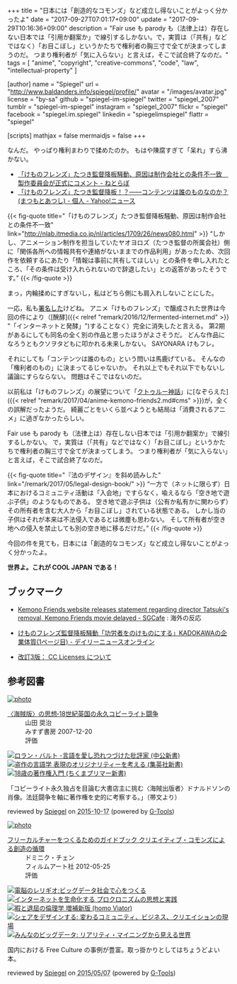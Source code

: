 +++
title = "日本には「創造的なコモンズ」など成立し得ないことがよっく分かったよ"
date =  "2017-09-27T07:01:17+09:00"
update = "2017-09-29T10:16:36+09:00"
description = "Fair use も parody も（法律上は）存在しない日本では「引用か翻案か」で線引するしかない。で，実質は（「共有」などではなく）「お目こぼし」というかたちで権利者の胸三寸で全てが決まってしまうのだ。 つまり権利者が「気に入らない」と言えば，そこで試合終了なのだ。"
tags        = [ "anime", "copyright", "creative-commons", "code", "law", "intellectual-property" ]

[author]
  name      = "Spiegel"
  url       = "http://www.baldanders.info/spiegel/profile/"
  avatar    = "/images/avatar.jpg"
  license   = "by-sa"
  github    = "spiegel-im-spiegel"
  twitter   = "spiegel_2007"
  tumblr    = "spiegel-im-spiegel"
  instagram = "spiegel_2007"
  flickr    = "spiegel"
  facebook  = "spiegel.im.spiegel"
  linkedin  = "spiegelimspiegel"
  flattr    = "spiegel"

[scripts]
  mathjax = false
  mermaidjs = false
+++

なんだ。
やっぱり権利まわりで揉めたのか。
もはや陳腐すぎて「呆れ」すら沸かない。

- [「けものフレンズ」たつき監督降板騒動、原因は制作会社との条件不一致　製作委員会が正式にコメント - ねとらぼ](http://nlab.itmedia.co.jp/nl/articles/1709/26/news080.html)
- [「けものフレンズ」たつき監督降板！？――コンテンツは誰のものなのか？(まつもとあつし) - 個人 - Yahoo!ニュース](https://news.yahoo.co.jp/byline/matsumotoatsushi/20170926-00076202/)

{{< fig-quote title="「けものフレンズ」たつき監督降板騒動、原因は制作会社との条件不一致" link="http://nlab.itmedia.co.jp/nl/articles/1709/26/news080.html" >}}
<q>しかし、アニメーション制作を担当していたヤオヨロズ（たつき監督の所属会社）側に「関係各所への情報共有や連絡がないままでの作品利用」があったため、次回作を依頼するにあたり「情報は事前に共有してほしい」との条件を申し入れたところ、「その条件は受け入れられないので辞退したい」との返答があったそうです。</q>
{{< /fig-quote >}}

まっ，内輪揉めにすぎないし，私はどちら側にも肩入れしないことにした。

一応，私も[署名した](https://www.change.org/p/%E3%81%91%E3%82%82%E3%81%AE%E3%83%95%E3%83%AC%E3%83%B3%E3%82%BA%E8%A6%96%E8%81%B4%E8%80%85%E3%81%AE%E3%81%BF%E3%82%93%E3%81%AA%E3%81%B8%E3%81%9F%E3%81%A4%E3%81%8D%E7%9B%A3%E7%9D%A3%E8%BE%9E%E3%82%81%E3%81%AA%E3%81%84%E3%81%A7 "キャンペーン · けものフレンズ視聴者のみんなへたつき監督辞めないで！ · Change.org")けどね。
アニメ「けものフレンズ」で醸成された世界は今回の件により（[醗酵]({{< relref "remark/2016/12/fermented-internet.md" >}} "「インターネットと発酵」")することなく）完全に消失したと言える。
第2期があるにしても同名の全く別の作品と思ったほうがよさそうだ。
どんな作品になろうともクソヲタどもに叩かれる未来しかない。
SAYONARA けもフレ。

それにしても「コンテンツは誰のもの」という問いは馬鹿げている。
そんなの「権利者のもの」に決まってるじゃないか。
それ以上でもそれ以下でもないし議論にすらならない。
問題はそこではないのだ。

以前私は「けものフレンズ」の展望について「[クトゥルー神話]」に[なぞらえた]({{< relref "remark/2017/04/anime-kemono-friends2.md#cms" >}})が，全くの誤解だったようだ。
綺麗ごとをいくら並べようとも結局は「消費されるアニメ」に過ぎなかったらしい。

Fair use も parody も（法律上は）存在しない日本では「引用か翻案か」で線引するしかない。
で，実質は（「共有」などではなく）「お目こぼし」というかたちで権利者の胸三寸で全てが決まってしまう。
つまり権利者が「気に入らない」と言えば，そこで試合終了なのだ。

{{< fig-quote title="『法のデザイン』を斜め読みした" link="/remark/2017/05/legal-design-book/" >}}
<q>一方で（ネットに限らず）日本におけるコミュニティ活動は「入会地」ですらなく，喩えるなら「空き地で遊ぶ子供」のようなものである。
空き地で遊ぶ子供は（公有か私有かに関わらず）その所有者を含む大人から「お目こぼし」されている状態である。
しかし当の子供はそれが本来は不法侵入であるとは微塵も思わない。
そして所有者が空き地への侵入を禁止しても別の空き地に移るだけだ。</q>
{{< /fig-quote >}}

今回の件を見ても，日本には「創造的なコモンズ」など成立し得ないことがよっく分かったよ。

**世界よ。これが COOL JAPAN である！**

## ブックマーク

- [Kemono Friends website releases statement regarding director Tatsuki's removal, Kemono Friends movie delayed - SGCafe](http://sgcafe.com/2017/09/kemono-friends-website-releases-statement-regarding-director-tatsukis-removal-kemono-friends-movie-delayed/) : 海外の反応
- [けものフレンズ監督降板騒動「功労者をのけものにする」KADOKAWAの企業体質(1ページ目) - デイリーニュースオンライン](http://dailynewsonline.jp/article/1359354/)

- [改訂3版： CC Licenses について](/cc-licenses/)

[クトゥルー神話]: https://ja.wikipedia.org/wiki/%E3%82%AF%E3%83%88%E3%82%A5%E3%83%AB%E3%83%95%E7%A5%9E%E8%A9%B1 "クトゥルフ神話 - Wikipedia"

## 参考図書

<div class="hreview" ><a class="item url" href="http://www.amazon.co.jp/exec/obidos/ASIN/4622073455/baldandersinf-22/"><img src="http://ecx.images-amazon.com/images/I/41WpTRWCAvL._SL160_.jpg" alt="photo" class="photo"  /></a><dl ><dt class="fn"><a class="item url" href="http://www.amazon.co.jp/exec/obidos/ASIN/4622073455/baldandersinf-22/">〈海賊版〉の思想‐18世紀英国の永久コピーライト闘争</a></dt><dd>山田 奨治 </dd><dd>みすず書房 2007-12-20</dd><dd>評価<abbr class="rating" title="5"><img src="http://g-images.amazon.com/images/G/01/detail/stars-5-0.gif" alt="" /></abbr> </dd></dl><p class="similar"><a href="http://www.amazon.co.jp/exec/obidos/ASIN/4121023390/baldandersinf-22/" target="_top"><img src="http://images.amazon.com/images/P/4121023390.09._SCTHUMBZZZ_.jpg"  alt="ロラン・バルト -言語を愛し恐れつづけた批評家 (中公新書)"  /></a> <a href="http://www.amazon.co.jp/exec/obidos/ASIN/4087207846/baldandersinf-22/" target="_top"><img src="http://images.amazon.com/images/P/4087207846.09._SCTHUMBZZZ_.jpg"  alt="盗作の言語学 表現のオリジナリティーを考える (集英社新書)"  /></a> <a href="http://www.amazon.co.jp/exec/obidos/ASIN/4480689281/baldandersinf-22/" target="_top"><img src="http://images.amazon.com/images/P/4480689281.09._SCTHUMBZZZ_.jpg"  alt="18歳の著作権入門 (ちくまプリマー新書)"  /></a> </p>
<p class="description">「コピーライト永久独占を目論む大書店主に挑む〈海賊出版者〉ドナルドソンの肖像。法廷闘争を軸に著作権を史的に考察する。」（帯文より）</p>
<p class="gtools" >reviewed by <a href='#maker' class='reviewer'>Spiegel</a> on <abbr class="dtreviewed" title="2015-10-17">2015-10-17</abbr> (powered by <a href="http://www.goodpic.com/mt/aws/index.html" >G-Tools</a>)</p>
</div>

<div class="hreview" ><a class="item url" href="http://www.amazon.co.jp/exec/obidos/ASIN/4845911744/baldandersinf-22/"><img src="http://ecx.images-amazon.com/images/I/51pDWTdSdlL._SL160_.jpg" alt="photo" class="photo"  /></a><dl ><dt class="fn"><a class="item url" href="http://www.amazon.co.jp/exec/obidos/ASIN/4845911744/baldandersinf-22/">フリーカルチャーをつくるためのガイドブック  クリエイティブ・コモンズによる創造の循環</a></dt><dd>ドミニク・チェン </dd><dd>フィルムアート社 2012-05-25</dd><dd>評価<abbr class="rating" title="4"><img src="http://g-images.amazon.com/images/G/01/detail/stars-4-0.gif" alt="" /></abbr> </dd></dl><p class="similar"><a href="http://www.amazon.co.jp/exec/obidos/ASIN/4757103581/baldandersinf-22/" target="_top"><img src="http://images.amazon.com/images/P/4757103581.09._SCTHUMBZZZ_.jpg"  alt="電脳のレリギオ:ビッグデータ社会で心をつくる"  /></a> <a href="http://www.amazon.co.jp/exec/obidos/ASIN/4791767160/baldandersinf-22/" target="_top"><img src="http://images.amazon.com/images/P/4791767160.09._SCTHUMBZZZ_.jpg"  alt="インターネットを生命化する プロクロニズムの思想と実践"  /></a> <a href="http://www.amazon.co.jp/exec/obidos/ASIN/4778314379/baldandersinf-22/" target="_top"><img src="http://images.amazon.com/images/P/4778314379.09._SCTHUMBZZZ_.jpg"  alt="暇と退屈の倫理学 増補新版 (homo Viator)"  /></a> <a href="http://www.amazon.co.jp/exec/obidos/ASIN/4761525649/baldandersinf-22/" target="_top"><img src="http://images.amazon.com/images/P/4761525649.09._SCTHUMBZZZ_.jpg"  alt="シェアをデザインする: 変わるコミュニティ、ビジネス、クリエイションの現場"  /></a> <a href="http://www.amazon.co.jp/exec/obidos/ASIN/4757103506/baldandersinf-22/" target="_top"><img src="http://images.amazon.com/images/P/4757103506.09._SCTHUMBZZZ_.jpg"  alt="みんなのビッグデータ: リアリティ・マイニングから見える世界"  /></a> </p>
<p class="description">国内における Free Culture の事例が豊富。取っ掛かりとしてはちょうどよい本。</p>
<p class="gtools" >reviewed by <a href='#maker' class='reviewer'>Spiegel</a> on <abbr class="dtreviewed" title="2015-05-07">2015/05/07</abbr> (powered by <a href="http://www.goodpic.com/mt/aws/index.html" >G-Tools</a>)</p>
</div>
